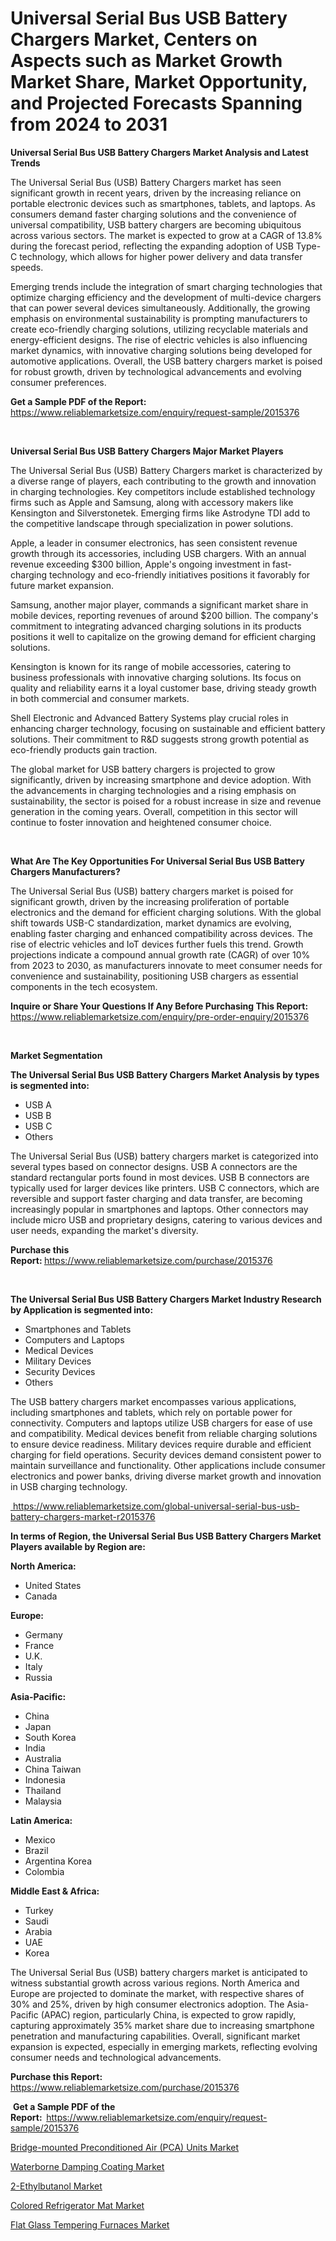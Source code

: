 <p><h1>Universal Serial Bus USB Battery Chargers Market, Centers on Aspects such as Market Growth Market Share, Market Opportunity, and Projected Forecasts Spanning from 2024 to 2031</h1></p><p><strong>Universal Serial Bus USB Battery Chargers Market Analysis and Latest Trends</strong></p>
<p><p>The Universal Serial Bus (USB) Battery Chargers market has seen significant growth in recent years, driven by the increasing reliance on portable electronic devices such as smartphones, tablets, and laptops. As consumers demand faster charging solutions and the convenience of universal compatibility, USB battery chargers are becoming ubiquitous across various sectors. The market is expected to grow at a CAGR of 13.8% during the forecast period, reflecting the expanding adoption of USB Type-C technology, which allows for higher power delivery and data transfer speeds.</p><p>Emerging trends include the integration of smart charging technologies that optimize charging efficiency and the development of multi-device chargers that can power several devices simultaneously. Additionally, the growing emphasis on environmental sustainability is prompting manufacturers to create eco-friendly charging solutions, utilizing recyclable materials and energy-efficient designs. The rise of electric vehicles is also influencing market dynamics, with innovative charging solutions being developed for automotive applications. Overall, the USB battery chargers market is poised for robust growth, driven by technological advancements and evolving consumer preferences.</p></p>
<p><strong>Get a Sample PDF of the Report:&nbsp;</strong> <a href="https://www.reliablemarketsize.com/enquiry/request-sample/2015376?utm_campaign=1773&utm_medium=2&utm_source=Github&utm_content=ia&utm_term=27102024&utm_id=universal-serial-bus-usb-battery-chargers">https://www.reliablemarketsize.com/enquiry/request-sample/2015376</a></p>
<p>&nbsp;</p>
<p><strong>Universal Serial Bus USB Battery Chargers Major Market Players</strong></p>
<p><p>The Universal Serial Bus (USB) Battery Chargers market is characterized by a diverse range of players, each contributing to the growth and innovation in charging technologies. Key competitors include established technology firms such as Apple and Samsung, along with accessory makers like Kensington and Silverstonetek. Emerging firms like Astrodyne TDI add to the competitive landscape through specialization in power solutions.</p><p>Apple, a leader in consumer electronics, has seen consistent revenue growth through its accessories, including USB chargers. With an annual revenue exceeding $300 billion, Apple's ongoing investment in fast-charging technology and eco-friendly initiatives positions it favorably for future market expansion.</p><p>Samsung, another major player, commands a significant market share in mobile devices, reporting revenues of around $200 billion. The company's commitment to integrating advanced charging solutions in its products positions it well to capitalize on the growing demand for efficient charging solutions.</p><p>Kensington is known for its range of mobile accessories, catering to business professionals with innovative charging solutions. Its focus on quality and reliability earns it a loyal customer base, driving steady growth in both commercial and consumer markets.</p><p>Shell Electronic and Advanced Battery Systems play crucial roles in enhancing charger technology, focusing on sustainable and efficient battery solutions. Their commitment to R&D suggests strong growth potential as eco-friendly products gain traction.</p><p>The global market for USB battery chargers is projected to grow significantly, driven by increasing smartphone and device adoption. With the advancements in charging technologies and a rising emphasis on sustainability, the sector is poised for a robust increase in size and revenue generation in the coming years. Overall, competition in this sector will continue to foster innovation and heightened consumer choice.</p></p>
<p>&nbsp;</p>
<p><strong>What Are The Key Opportunities For Universal Serial Bus USB Battery Chargers Manufacturers?</strong></p>
<p><p>The Universal Serial Bus (USB) battery chargers market is poised for significant growth, driven by the increasing proliferation of portable electronics and the demand for efficient charging solutions. With the global shift towards USB-C standardization, market dynamics are evolving, enabling faster charging and enhanced compatibility across devices. The rise of electric vehicles and IoT devices further fuels this trend. Growth projections indicate a compound annual growth rate (CAGR) of over 10% from 2023 to 2030, as manufacturers innovate to meet consumer needs for convenience and sustainability, positioning USB chargers as essential components in the tech ecosystem.</p></p>
<p><strong>Inquire or Share Your Questions If Any Before Purchasing This Report:</strong> <a href="https://www.reliablemarketsize.com/enquiry/pre-order-enquiry/2015376?utm_campaign=1773&utm_medium=2&utm_source=Github&utm_content=ia&utm_term=27102024&utm_id=universal-serial-bus-usb-battery-chargers">https://www.reliablemarketsize.com/enquiry/pre-order-enquiry/2015376</a></p>
<p>&nbsp;</p>
<p><strong>Market Segmentation</strong></p>
<p><strong>The Universal Serial Bus USB Battery Chargers Market Analysis by types is segmented into:</strong></p>
<p><ul><li>USB A</li><li>USB B</li><li>USB C</li><li>Others</li></ul></p>
<p><p>The Universal Serial Bus (USB) battery chargers market is categorized into several types based on connector designs. USB A connectors are the standard rectangular ports found in most devices. USB B connectors are typically used for larger devices like printers. USB C connectors, which are reversible and support faster charging and data transfer, are becoming increasingly popular in smartphones and laptops. Other connectors may include micro USB and proprietary designs, catering to various devices and user needs, expanding the market's diversity.</p></p>
<p><strong>Purchase this Report:&nbsp;</strong><a href="https://www.reliablemarketsize.com/purchase/2015376?utm_campaign=1773&utm_medium=2&utm_source=Github&utm_content=ia&utm_term=27102024&utm_id=universal-serial-bus-usb-battery-chargers">https://www.reliablemarketsize.com/purchase/2015376</a></p>
<p>&nbsp;</p>
<p><strong>The Universal Serial Bus USB Battery Chargers Market Industry Research by Application is segmented into:</strong></p>
<p><ul><li>Smartphones and Tablets</li><li>Computers and Laptops</li><li>Medical Devices</li><li>Military Devices</li><li>Security Devices</li><li>Others</li></ul></p>
<p><p>The USB battery chargers market encompasses various applications, including smartphones and tablets, which rely on portable power for connectivity. Computers and laptops utilize USB chargers for ease of use and compatibility. Medical devices benefit from reliable charging solutions to ensure device readiness. Military devices require durable and efficient charging for field operations. Security devices demand consistent power to maintain surveillance and functionality. Other applications include consumer electronics and power banks, driving diverse market growth and innovation in USB charging technology.</p></p>
<p><a href="https://www.reliablemarketsize.com/global-universal-serial-bus-usb-battery-chargers-market-r2015376?utm_campaign=1773&utm_medium=2&utm_source=Github&utm_content=ia&utm_term=27102024&utm_id=universal-serial-bus-usb-battery-chargers">&nbsp;https://www.reliablemarketsize.com/global-universal-serial-bus-usb-battery-chargers-market-r2015376</a></p>
<p><strong>In terms of Region, the Universal Serial Bus USB Battery Chargers Market Players available by Region are:</strong></p>
<p>
    <p> <strong> North America: </strong>
        <ul>
            <li>United States</li>
            <li>Canada</li>
        </ul>
        </p> 
    <p> <strong> Europe: </strong>
        <ul>
            <li>Germany</li>
            <li>France</li>
            <li>U.K.</li>
            <li>Italy</li>
            <li>Russia</li>
        </ul>
        </p> 
    <p> <strong> Asia-Pacific: </strong>
        <ul>
            <li>China</li>
            <li>Japan</li>
            <li>South Korea</li>
            <li>India</li>
            <li>Australia</li>
            <li>China Taiwan</li>
            <li>Indonesia</li>
            <li>Thailand</li>
            <li>Malaysia</li>
        </ul>
        </p> 
    <p> <strong> Latin America: </strong>
        <ul>
            <li>Mexico</li>
            <li>Brazil</li>
            <li>Argentina Korea</li>
            <li>Colombia</li>
        </ul>
        </p> 
    <p> <strong> Middle East & Africa: </strong>
        <ul>
            <li>Turkey</li>
            <li>Saudi</li>
            <li>Arabia</li>
            <li>UAE</li>
            <li>Korea</li>
        </ul>
    </p>
    </p>
<p><p>The Universal Serial Bus (USB) battery chargers market is anticipated to witness substantial growth across various regions. North America and Europe are projected to dominate the market, with respective shares of 30% and 25%, driven by high consumer electronics adoption. The Asia-Pacific (APAC) region, particularly China, is expected to grow rapidly, capturing approximately 35% market share due to increasing smartphone penetration and manufacturing capabilities. Overall, significant market expansion is expected, especially in emerging markets, reflecting evolving consumer needs and technological advancements.</p></p>
<p><strong>Purchase this Report: </strong><a href="https://www.reliablemarketsize.com/purchase/2015376?utm_campaign=1773&utm_medium=2&utm_source=Github&utm_content=ia&utm_term=27102024&utm_id=universal-serial-bus-usb-battery-chargers">https://www.reliablemarketsize.com/purchase/2015376</a></p>
<p>&nbsp;<strong>Get a Sample PDF of the Report:&nbsp;&nbsp;</strong><a href="https://www.reliablemarketsize.com/enquiry/request-sample/2015376?utm_campaign=1773&utm_medium=2&utm_source=Github&utm_content=ia&utm_term=27102024&utm_id=universal-serial-bus-usb-battery-chargers">https://www.reliablemarketsize.com/enquiry/request-sample/2015376</a></p>
<p><strong></strong></p>
<p><p><a href="https://www.linkedin.com/pulse/bridge-mounted-preconditioned-air-pca-units-market-overview-regional-iabbf?utm_campaign=1773&utm_medium=2&utm_source=Github&utm_content=ia&utm_term=27102024&utm_id=universal-serial-bus-usb-battery-chargers">Bridge-mounted Preconditioned Air (PCA) Units Market</a></p><p><a href="https://www.linkedin.com/pulse/global-waterborne-damping-coating-market-share-growth-opportunities-el6ve?utm_campaign=1773&utm_medium=2&utm_source=Github&utm_content=ia&utm_term=27102024&utm_id=universal-serial-bus-usb-battery-chargers">Waterborne Damping Coating Market</a></p><p><a href="https://www.linkedin.com/pulse/2-ethylbutanol-market-size-share-analysis-growth-trends-forecast-tjeje?utm_campaign=1773&utm_medium=2&utm_source=Github&utm_content=ia&utm_term=27102024&utm_id=universal-serial-bus-usb-battery-chargers">2-Ethylbutanol Market</a></p><p><a href="https://www.linkedin.com/pulse/colored-refrigerator-mat-market-outlook-complete-industry-x0mgf?utm_campaign=1773&utm_medium=2&utm_source=Github&utm_content=ia&utm_term=27102024&utm_id=universal-serial-bus-usb-battery-chargers">Colored Refrigerator Mat Market</a></p><p><a href="https://www.linkedin.com/pulse/flat-glass-tempering-furnaces-market-evolution-global-trends-regional-b7kke?utm_campaign=1773&utm_medium=2&utm_source=Github&utm_content=ia&utm_term=27102024&utm_id=universal-serial-bus-usb-battery-chargers">Flat Glass Tempering Furnaces Market</a></p></p>
